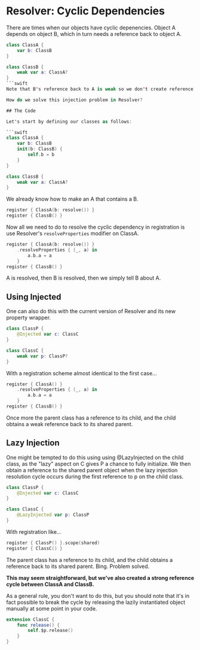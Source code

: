 # Resolver: Cyclic Dependencies

There are times when our objects have cyclic depenencies. Object A depends on object B, which in turn needs a reference back to object A.

````swift
class ClassA {
    var b: ClassB
}

class ClassB {
    weak var a: ClassA?
}
```swift
Note that B's reference back to A is weak so we don't create reference cycles in ARC.

How do we solve this injection problem in Resolver?

## The Code

Let's start by defining our classes as follows:

```swift
class ClassA {
    var b: ClassB
    init(b: ClassB) {
        self.b = b
    }
}

class ClassB {
    weak var a: ClassA?
}
````

We already know how to make an A that contains a B.

```swift
register { ClassA(b: resolve()) }
register { ClassB() }
```

Now all we need to do to resolve the cyclic dependency in registration is use Resolver's `resolveProperties` modifier on ClassA.

```swift
register { ClassA(b: resolve()) }
    .resolveProperties { (_, a) in
        a.b.a = a
    }
register { ClassB() }
```

A is resolved, then B is resolved, then we simply tell B about A.

## Using Injected

One can also do this with the current version of Resolver and its new property wrapper.

```swift
class ClassP {
    @Injected var c: ClassC
}

class ClassC {
    weak var p: ClassP?
}
```

With a registration scheme almost identical to the first case...

```swift
register { ClassA() }
    .resolveProperties { (_, a) in
        a.b.a = a
    }
register { ClassB() }
```

Once more the parent class has a reference to its child, and the child obtains a weak reference back to its shared parent.

## Lazy Injection

One might be tempted to do this using using @LazyInjected on the child class, as the "lazy" aspect on C gives P a chance to fully initialize. We then obtain a reference to the shared parent object when the lazy injection resolution cycle occurs during the first reference to p on the child class.

```swift
class ClassP {
    @Injected var c: ClassC
}

class ClassC {
    @LazyInjected var p: ClassP
}
```

With registration like...

```swift
register { ClassP() }.scope(shared)
register { ClassC() }
```

The parent class has a reference to its child, and the child obtains a reference back to its shared parent. Bing. Problem solved.

**This may seem straightforward, but we've also created a strong reference cycle between ClassA and ClassB.**

As a general rule, you don't want to do this, but you should note that it's in fact possible to break the cycle by releasing the lazily instantiated object manually at some point in your code.

```swift
extension ClassC {
    func release() {
        self.$p.release()
    }
}
```
